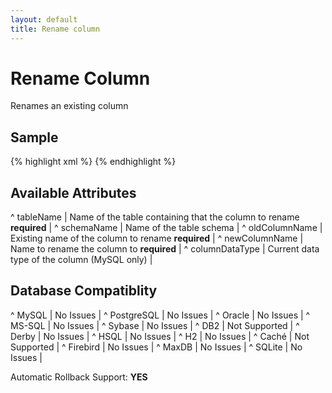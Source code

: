 ```yaml
---
layout: default
title: Rename column
---
```


# Rename Column #

Renames an existing column

## Sample ##

{% highlight xml %}
<renameColumn tableName="person"
    oldColumnName="fname" newColumnName="firstName"/>
{% endhighlight %}

## Available Attributes ##
^ tableName  | Name of the table containing that the column to rename **required**  |
^ schemaName  | Name of the table schema  |
^ oldColumnName  | Existing name of the column to rename **required**  |
^ newColumnName  | Name to rename the column to **required**  |
^ columnDataType  | Current data type of the column (MySQL only)  |




## Database Compatiblity ##
^ MySQL  | No Issues  |
^ PostgreSQL  | No Issues  |
^ Oracle  | No Issues  |
^ MS-SQL  | No Issues  |
^ Sybase  | No Issues  |
^ DB2  | Not Supported  |
^ Derby  | No Issues  |
^ HSQL  | No Issues  |
^ H2  | No Issues  |
^ Caché  | Not Supported  |
^ Firebird  | No Issues  |
^ MaxDB  | No Issues  |
^ SQLite  | No Issues  |

Automatic Rollback Support: **YES**

